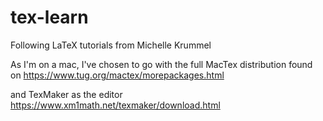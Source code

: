 # tex-learn
Following LaTeX tutorials from Michelle Krummel

As I'm on a mac, I've chosen to go with the full MacTex distribution found on
https://www.tug.org/mactex/morepackages.html

and TexMaker as the editor
https://www.xm1math.net/texmaker/download.html
